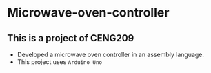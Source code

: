 # Microwave-oven-controller
## This is a project of CENG209

 - Developed a microwave oven controller in an assembly language. 
 - This project uses `Arduino Uno`
